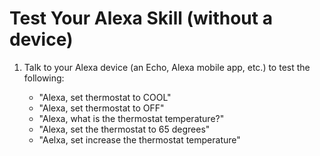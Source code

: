 
# Test Your Alexa Skill (without a device)

1. Talk to your Alexa device (an Echo, Alexa mobile app, etc.) to test the following: 

    * "Alexa, set thermostat to COOL"
    * "Alexa, set thermostat to OFF"
    * "Alexa, what is the thermostat temperature?"
    * "Alexa, set the thermostat to 65 degrees"
    * "Aelxa, set increase the thermostat temperature"
